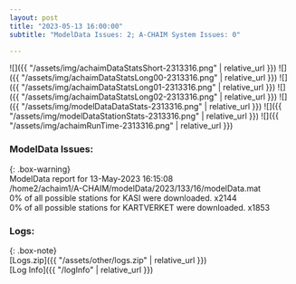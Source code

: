 ```yaml
---
layout: post
title: "2023-05-13 16:00:00"
subtitle: "ModelData Issues: 2; A-CHAIM System Issues: 0"

---
```


![]({{ "/assets/img/achaimDataStatsShort-2313316.png" | relative_url }})
![]({{ "/assets/img/achaimDataStatsLong00-2313316.png" | relative_url }})
![]({{ "/assets/img/achaimDataStatsLong01-2313316.png" | relative_url }})
![]({{ "/assets/img/achaimDataStatsLong02-2313316.png" | relative_url }})
![]({{ "/assets/img/modelDataDataStats-2313316.png" | relative_url }})
![]({{ "/assets/img/modelDataStationStats-2313316.png" | relative_url }})
![]({{ "/assets/img/achaimRunTime-2313316.png" | relative_url }})


### ModelData Issues:  
  
{: .box-warning}  
 ModelData report for 13-May-2023 16:15:08   
 /home2/achaim1/A-CHAIM/modelData/2023/133/16/modelData.mat   
 0% of all possible stations for KASI were downloaded. x2144   
 0% of all possible stations for KARTVERKET were downloaded. x1853   
  


### Logs:  
  
{: .box-note}  
[Logs.zip]({{ "/assets/other/logs.zip" | relative_url }})  
[Log Info]({{ "/logInfo" | relative_url }})  
